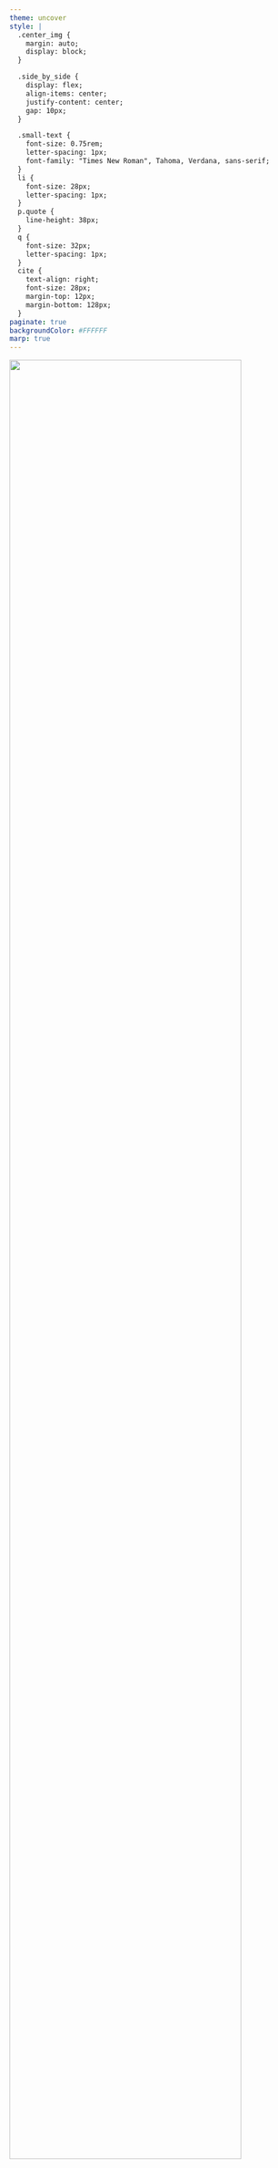 ```yaml
---
theme: uncover
style: |
  .center_img {
    margin: auto;
    display: block;
  }

  .side_by_side {
    display: flex;
    align-items: center;
    justify-content: center;
    gap: 10px;
  }

  .small-text {
    font-size: 0.75rem;
    letter-spacing: 1px;
    font-family: "Times New Roman", Tahoma, Verdana, sans-serif;
  }
  li {
    font-size: 28px;
    letter-spacing: 1px;
  }
  p.quote {
    line-height: 38px;
  }
  q {
    font-size: 32px;
    letter-spacing: 1px;
  }
  cite {
    text-align: right;
    font-size: 28px;
    margin-top: 12px;
    margin-bottom: 128px;
  }
paginate: true
backgroundColor: #FFFFFF
marp: true
---
```


<img class="center_img" src="assets/phoenix_logo.png" width="90%" />

---

### Предговор

* Какво е Plug?
* Пример: [Линк](https://gist.github.com/IvanIvanoff/a7f0c94ee6815b5cfc776ce3011879b8)

---

### Съдържание

* Ще разгледаме:
  1. Какво е Phoenix и как да го инсталираме;
  2. Какво е MVC архитектура;
  3. Как е структуриран кодът във Phoenix приложение;
  4. Генератори;
  5. Разглеждане на примерен код.
* Няма да разглеждаме:
  1. Писане на JS/CSS/HTML;
  2. Сложни примери и детайли. 90 минути са недостатъчни за навлизане в дълбочина в нито една тема.

---

### Какво е Phoenix?

* MVC уеб фреймурък, написан на Elixir.
* Също предоставя и абстракции над Websocket - Channels.
* MVC е архитектурен шаблон за изграждане на уеб приложения, разделяйки го в 3 главни части:
  * **M**odel: Кодът, отговорен за бизнес логиката, комуникацията с базата данни и т.н.
  * **V**iew: Кодът, свързан с потребителския интерфейс.
  * **C**ontroller: Играе ролята на посредник между Model и View. Обработва входящите заявки.

---

### Какво е Phoenix?

* Може да използвате само някои части от Phoenix или да не го използвате като MVC фреймуърк.
* Може да мислите за Phoenix като кабор с инструменти като вие избирате кои от тях да използвате.
* Може да не използвате Ecto.
* Може да не използвате View/HTML.
* Може да пишете приложение, което е само JSON API.
* Може да пишете приложение, което е само GraphQL сървър.
* Може да поддържате само websocket endpoints.

---

<img class="center_img" src="assets/mvc_overview_1.png" width="90%" />

---

<img class="center_img" src="assets/mvc_overview_2.png" width="60%" />

---

### Първи стъпки

* `mix archive.install hex phx_new` - Създаване на нов Phoenix проект.
* Може и без `mix phx.new`, така се спестява писането на много boilerplate.
* Сайт: https://www.phoenixframework.org/
* Github: https://github.com/phoenixframework/phoenix/
* Създаване на нов Phoenix проект в стъпки: [линк](https://hexdocs.pm/phoenix/up_and_running.html)

---

```bash
➜ mix phx.new app

We are almost there! The following steps are missing:
    $ cd app
Then configure your database in config/dev.exs and run:
    $ mix ecto.create
Start your Phoenix app with:
    $ mix phx.server
You can also run your app inside IEx (Interactive Elixir) as:
    $ iex -S mix phx.server

➜ cd app 
➜ mix ecto.create # Създаваме базата данни
➜ mix phx.gen.auth Accounts User users # Създаваме authentication
```

---

### Структура на Phoenix проект

* `assets` съдържа frontend assets - най-вече Javascript и CSS.
* `lib` съдържа кода на нашето приложение.
  * `lib/my_app` съдържа бизнес логиката. Тук се случва интеракцията с базата данни, т.е. тук живее Model частта.
  * `lib/my_app_web` съдържа кода, отговорен за предоставянето на програмата като уеб приложение, т.е. тук живеят Controller и View частите.
  * Всичко, което сме правили на лекции и домашни досега (освен лекцията за Plug), е код, който живее в `lib/my_app`
* `priv` съдържа файлове и скриптове, които не са част от приложението, но са нужни в production. Това включва статични файлове, скриптове за миграция на базата данни, файлове свързани с i18n и др.
* `test` съдържа всички тестове.

---

```sh
.
├── assets
│   ├── ...
├── config
├── lib
│   ├── test_structure
│   └── test_structure_web
│       ├── components
│       │   └── layouts
│       └── controllers
│           └── page_html
├── priv
│   ├── gettext
│   │   └── en
│   │       └── LC_MESSAGES
│   ├── repo
│   │   └── migrations
│   └── static
│       └── images
└── test
    ├── support
    └── test_structure_web
        └── controllers
```

---

```sh
./test_structure_web
├── components
│   ├── core_components.ex
│   ├── layouts
│   │   ├── app.html.heex
│   │   └── root.html.heex
│   └── layouts.ex
├── controllers
│   ├── error_html.ex
│   ├── error_json.ex
│   ├── page_controller.ex
│   ├── page_html
│   │   └── home.html.heex
│   └── page_html.ex
├── endpoint.ex
├── gettext.ex
├── router.ex
└── telemetry.ex
```

---

### Model

* Бизнес логиката на приложението.
* Имплементира връзката с външни сървиси - API-та, бази данни и т.н.
* Имплементира връзката с базата данни, трансформацията на данните и правилата според които данните се променят.
* Кодът е независим от визуализацията, а е отговорен за самите данни:
  * Кодът, който валидира и съхранява потребител в базата данни.
  * Кодът, който променя потребителското име.
  * Кодът, който изпраща мейли.

---

### Структуриране на кода в моделите

* В литературата и документацията за Elixir често ще срещнете термини като:
  * Core/Schema Module
  * Context/Boundary Module
* Phoenix генераторите създават код, който е организиран по този начин.

---

### Schema (Core) Modules

* Най-често съдържа дефиниция на Ecto схема, changeset функции и дефиниции на заявки.
* Тук поставяме код, който е детерминистичен
* Функциите връщат `Ecto Query` и извикващият функцията трябва да изпълни тази заявка.
  * Композицията на заявка е детерминистична операция;
  * Изпълнението на заявка не е детерминистична операция.
* Външният свят не работи директно с тези модули.
* Пример: [Линк](https://gist.github.com/IvanIvanoff/9384462be1a922bcc178df6ef62dd672)
---


### Context (Boundary) Modules

* Предоставят връзка с външни ресурси - бази данни, API-та и т.н.
* Скриват досадни детайли.
  * При смяна на парола трябва да се изтрие старата, да се изтрият всички съществуващи токени, да се запише новата парола, (опционално) да се изпрати мейл, че е настъпила промяна (без да пращате парола в текстов вид) и т.н.
* Грижат се за несигурността/недетерминистичността на поведението.
  * Най-често като връщат `{:ok, result}` или `{:error, reason}`
* Групират много сървиси/core модули и предоставят единно API за достъп
  * `Accounts` контекст модула използва с `User`, `UserToken`, `UserNotifier` и т.н., за да предостави API за работа с потребители.
* Пример: [Линк](https://gist.github.com/IvanIvanoff/9ecfd2130e97963e1b62ec0bad2667d1)

---

### Core или Boundary?

* По усет/интуиция. Разгледайте кода, генериран от Phoenix, за да ги добиете.
* Добавете Ecto Query в Core и изпълнението на заявката в Context.
* Pipe-land vs With-land (Opinionated, изобщо не е твърдо правило)
  * `|>` е "детерминистично" в смисъл, че ако някоя функция не върне очакван резултат, то ще получим `MatchError`
  * Използваме `with` вместо `|>`, когато очакваме възможност за грешки.
* Детерминистичните неща отиват в Core, недетерминистичните в Context
* Ако за изпълнението на някоя функционалност се изисква комбинирането на няколко схеми и функционалности от различни модули - в Context.

---

### Schema (Core) Modules - Extra

* Схема модулите предоставят логика, която описва как да свържем един Elixir модул с таблица в базата данни.
* Схема модулите не взаимодействат с базата данни, а предоставят код, който отговарят на някои въпроси:
  * Какво е името на таблицата в базата?
  * Какви полета има схемата и таблицата (може да предоставим колона от таблицата с друго име в схемата)?
  * Какви са връзките между отделни таблици (`belongs_to`, `has_one`, `has_many` и т.н.) ?
  * Каква заявка да използваме, за да вземем/променим данни в таблицата?
  * Как да валидираме данните, преди да ги запишем в базата данни?
  * Други.
* Context модула взима нужните заявки от Schema модула и ги изпълнява.

---

```sh
./lib/pento
├── accounts # folder named as the context module, holds the schema modules
│   ├── user.ex # schema/core module
│   ├── user_notifier.ex # schema/core module
│   └── user_token.ex # schema/core module
├── accounts.ex # context module
├── application.ex
├── catalog
│   └── product.ex # schema/core module
├── catalog.ex  # context module
├── mailer.ex
├── promo # folder named as the context module, holds the schema modules
│   └── recipient.ex # schema/core module
├── promo.ex  # context module
├── release.ex
└── repo.ex
```

---

### Controller

* Контролерът е модул, действащ като посредник.
* Той приема постъпила заявка, комуникира с модела и избира какъв отговор ще бъде върна, визуализиран чрез View.
* За да бъде един модул контролер: `use MyWebWeb, :controller`.
* Използва `Plug` и е `plug`.
* Функциите в контролера се наричат `actions`.

---

```elixir
# router.ex
get "/", PageController, :index

# page_controller.ex
defmodule HelloWeb.PageController do
  use HelloWeb, :controller

  def index(conn, _params) do
    render(conn, :index)
  end
end
```

---

```elixir
defmodule MyAppWeb.UserController do
  use MyAppWeb, :controller

  alias MyApp.Accounts
  alias MyApp.Accounts.User
  # ...

  def create(conn, %{"user" => user_params}) do
    case Accounts.create_user(user_params) do
      {:ok, user} ->
        conn
        |> put_flash(:info, "User created successfully.")
        |> redirect(to: ~p"/users/#{user}")

      {:error, %Ecto.Changeset{} = changeset} ->
        render(conn, :new, changeset: changeset)
    end
  end
end
```

---

### Actions

* Controller actions са просто функции, които приемат `Plug.Conn` и параметри и връщат `Plug.Conn`.
* Можем да ги именуваме както пожелаем, стига да съвпадат с някоя дефиниция в рутера.
* Phoenix ни предоставя помощни функции като `render/2`, `render/3`, `json/2`, `text/2` и др.
  * Тези функции по подадените аргументи създават отговор;
  * Добавят нужните response headers;
  * Изпращат отговор чрез `Plug.Conn.send_resp/2`;
  * `Plug.Conn.send_resp/2` изпраща отговора и извиква `halt`, с което заявката е приключена.

---

### Action parameters

* Вторият аргумент на всеки `action` е речник с параметри.
* Тези параметри са обединение на множество параметри.
* Прието е да ги именуваме `params`.
* Съдържат всички параметри от заявката.
* Получават се чрез обединение на `conn.path_params`, `conn.body_params` и `conn.query_params`
  * Параметрите от пътя: `/hello/:name`;
  * Параметрите от тялото на заявката (например при `POST` заявка);
  * Параметрите от URL-а `?param1=value1&param2=value2&param3=value3`;
  * Да не се бъркат `path_params` и `query_params`.

---

### render/{2,3}

* render/рендериране е процесът на генериране на HTML, който ще бъде върнат на клиента.
* Използва се когато връщаме HTML, който ще бъде визуализиран от браузър.
* Функция, която използва темплейт, за да създаде HTML отговор, попълни параметрите в темплейта, добави правилния HTTP хедър и изпрати отговори на потребителя.
* Приема като аргументи:
  * `conn`;
  * Темплейт като атом или низ;
  * Речник `assigns` със стойности, които ще бъдат интерполирани в темплейта.

---

```elixir
def render(conn, template, assigns) do
  # ...
  conn 
  #...  
  |> render_and_send(...)
end

defp render_and_send(conn, format, template, assigns) do
  view = view_module(conn, format)
  conn = prepare_assigns(conn, assigns, template, format)
  data = render_with_layouts(conn, view, template, format)

  conn
  |> ensure_resp_content_type(MIME.type(format))
  |> send_resp(conn.status || 200, data)
end
```

---

### View във Phoenix

* В последната major версия (1.7 от 02.2023) са направени значителни промени във View частта.
* Преди 1.7 се използваше `:phoenix_view` библиотеката, която генерира `render` функции използвайки
  темплейти от файлове на диска.
* От 1.7 се препочита писането на Components.
  * Function/Stateless components - функция, която приема `assigns` и връща `~H` структура.
  * Module/Live components - модул, който дефинира Component. Грижи се за своето състояние, обработва събития и т.н.
* В тази лекция ще дадем примери само с Components.

---

### View

* Грижи се за визуалната репрезентация на данните.
* Включва писането на templates/components/layouts чрез използването на HTML/CSS/Javascript.
* От Phoenix 1.7 по подразбиране използва Tailwind CSS.
* Използва се също Elixir:
  * Написване на помощни функции в .ex файлове
  * Embedded Elixir в самите темплейти - `.heex` файловото разширение и `~H` сигил.

---

```elixir
attr :for, :any, required: true, doc: "the data structure for the form"
attr :as, :any, default: nil, doc: "the server side parameter to collect all input under"

attr :rest, :global,
  include: ~w(autocomplete name rel action enctype method novalidate target),
  doc: "the arbitrary HTML attributes to apply to the form tag"

slot :inner_block, required: true
slot :actions, doc: "the slot for form actions, such as a submit button"

def simple_form(assigns) do
  ~H"""
  <.form :let={f} for={@for} as={@as} {@rest}>
    <div class="mt-10 space-y-8 bg-white">
      <%= render_slot(@inner_block, f) %>
      <div :for={action <- @actions} class="mt-2 flex items-center justify-between gap-6">
        <%= render_slot(action, f) %>
      </div>
    </div>
  </.form>
  """
end
# More examples here: https://gist.github.com/IvanIvanoff/f2034c33e162eb6dde551d9f0c242bd5
```

---

### View vs Template vs Layout vs Component

* `Template` е HTML структурата, която има "празни" места, които се попълват от параметри.
* `View` е частта от кода, която е отговора за рендерирането на темплейтите. Допълнително може да се грижи и за обработката на параметрите, който се използват в темплейта.
* `Layout` е template, който "обгръща" нашите темплейти. Обикновено тук включваме `<html>`, `<head>` и `<body>` таговете, като всички наши темплейти се добавят между `<body>` и `</body>`.
  * Използва се, за да спести повтарянето на код.
  * Layouts могат да се влагат.

---

### View vs Template vs Layout vs Component

* `Component` може да значи две неща:
  * Function Component - функция, която приема `assigns` и връща `~H` структура.
  * Module Compontent - модул, който дефинира Component. Грижи се за своето състояние, обработва събития и т.н.
  * Функцията-компоненет може да живее в самия controller/live модул, което опростява значително сложността на структурата - няма нужда от oтделни view и template файлове. Особено полезно и използвано е при LiveView (следващата лекция).

---

### Phoenix.Endpoint

* `Phoenix.Endpoint` е входната точка за всяка заявка. 
* Представлява поредица от `plug`-ове (които се изпълняват за всяка заявка) свързани със:
  * Сервиране на статични файлове (img, css, js, etc.);
  * Настройки на сесията;
  * Добавяне на request_id;
  * Добавяне на telemetry plug;
  * Други.
* Последният `plug` е рутерът - изпълнението се предава на нашия код.
* [Пример](https://github.com/meddle0x53/presentem/blob/master/lib/presentem_web/endpoint.ex)

---

### Phoenix.Router

* Надгражда Plug.Router
* Добавя `scope` макрос за създаване на namespaces.
* Добавя `pipeline` макрос за изграждане на именувана поредица от plug-ове и макрос `pipe_through` за употребата му.
* Добавя `get/3`/`post/3`/т.н. макроси за обработка на HTTP заявки чрез делегация към контролер.

---

```elixir
defmodule MyApp.Router do
  use PresentemWeb, :router

  pipeline :browser do
    plug :accepts, ["html"]
    plug :fetch_session
    plug :fetch_live_flash
    plug :put_root_layout, {MyApp.LayoutView, :root}
    plug :protect_from_forgery
    plug :put_secure_browser_headers
  end

  pipeline :api do
    plug :accepts, ["json"]
  end

  scope "/", MyApp do
    pipe_through :browser

    get "/users/:id", UserController, :show
    get "/users", UserController, :index
    post "/users", UserController, :create
  end
end
```

---

```elixir
defmodule MyAppWeb.UserController do
  use MyAppWeb, :controller

  alias MyApp.Accounts
  alias MyApp.Accounts.User

  def index(conn, _params) do
    users = Accounts.list_users()
    render(conn, :index, users: users)
  end

  def create(conn, %{"user" => user_params}) do
    case Accounts.create_user(user_params) do
      {:ok, user} ->
        conn
        |> put_flash(:info, "User created successfully.")
        |> redirect(to: ~p"/users/#{user}")

      {:error, %Ecto.Changeset{} = changeset} ->
        render(conn, :new, changeset: changeset)
    end
  end

  def show(conn, %{"id" => id}) do
    user = Accounts.get_user!(id)
    render(conn, :show, user: user)
  end
end
```

---

### Generators

* `Mix Task`, който генерира код за вас.
* Удобни са, когато трябва бързо да създадем приложение.
* Удобни са за изграждане на скелет върху който след това да добавяме.
* Предоставените генератори са добре обмислени и написани от опитни програмисти.
* Добавят и тестове.
* Има различни видове генератори:
  * Създават таблица в базата данни и модули за работа с тях
  * Създават и HTML страници за интеракция с базата
  * Създават логика за регистрация и автентикация.
* Четете внимателно какво принтира всеки генератор, защото може вие да трябва да довършите част от работата

---

### mix phx.new

* Генератор, който създава нов Phoenix проект.
* Създава структурата на проекта, Router, Endpoint, Telemetry, Gettext и др.
* HTML/CSS компонентите в 1.7+ са написани от екипа на Tailwind CSS.
* Помислили са за accessability на ключовите компоненти, предоставени с новия проект:
  * Компонентите в `core_components.ex` са написани имайки предвид screen readers потребители;
  * Тоест слепите хора ще могат по-лесно да използват сайта;
  * Това не е вярно за всички уеб сайтове - при грешно имплементиран фокус може да се получи разминаване между това, което е на екрана (някой modal) и това къде се намира фокуса на screen reader-a

---

### mix phx.gen.auth

* `mix phx.gen.auth Accounts User users`
* Създава система за автентикация на потребители, която включва:
  * Таблици в базата данни;
  * Модули за работа с тези таблици;
  * Уеб интерфейс;
  * Спазва OWASP препоръките.
* Пример: [Видео](https://www.loom.com/share/8e684f8386bd4301892dc9f1ec01f399)

---

### mix phx.gen.html

* `mix phx.gen.html Catalog Product products sku:string name:string price:integer`
* Добавяме `/products` в `router.ex` (както принтира и генератора)
* Създава context и schema модули, миграция за базата данни и CRUD HTML уеб интерфейс за работа с този ресурс.
* Пример: [Видео](https://www.loom.com/share/cfbd3cb872b848e390f415015001733e)

---

### Други генератори

* `mix phx.gen.json` - Генерира таблица в базата данните, схема и контекст модули и контролер. Сервира ресурса като JSON API, а не HTML. Принтира на екрана какво трябва да добавите в Router
* `mix phx.gen.live` - Генерира LiveView ресурс.
* `mix phx.gen.release --docker` - Генерира нужните файлове за създаване на Mix Release, както и Dockerfile.
* `mix phx.gen.secret` - Генерира случаен низ с достатъчна ентропия, за да може да бъде използват като тайна.
* И други.


---

### Sigils

* Механизъм за представяне на данни чрез тяхната текстова репрезентация.
* `~D[2023-05-05]` вместо `Date.new(2023, 5, 5)`
* `~r/foo|bar/` вместо `Regex.compile!("foo|bar")`
* Това позволява добавянето на функционалност чрез библиотека, а не чрез разширяване на синтаксиса на езика.
  * Синтаксис: `%{}`, `{}`, `[]`, etc.
  * Сигил: `~r/foo/`, `~D[2023-05-15]` и т.н.
* До Elixir 1.14 името на сигилите е една буква: `~s`, `~r`, `~U`, `~D` и т.н.
* От Elixir 1.15, името на сигилите може да е повече от една буква, но задължително всички букви да са главни.
  * За да се избегнат неясноти: `var=~opts[bar]` vs `var =~ opts[bar]` vs `var = ~opts[bar]`
  * Очаква се да добавят `~PID`, `~PORT` и други подобни сигили.

---

```elixir
defmacro sigil_D({:<<>>, _, [string]}, []) do
  {{:ok, {year, month, day}}, calendar} = parse_with_calendar!(string, :parse_date, "Date")
  to_calendar_struct(Date, calendar: calendar, year: year, month: month, day: day)
end

defmacro sigil_r({:<<>>, _meta, [string]}, options) when is_binary(string) do
  binary = :elixir_interpolation.unescape_string(string, &Regex.unescape_map/1)
  regex = Regex.compile!(binary, :binary.list_to_bin(options))
  Macro.escape(regex)
end

defmacro sigil_r({:<<>>, meta, pieces}, options) do
  binary = {:<<>>, meta, unescape_tokens(pieces, &Regex.unescape_map/1)}
  quote(do: Regex.compile!(unquote(binary), unquote(:binary.list_to_bin(options))))
end
```

---

### Verified Routes sigil ~p

* Когато правим линк към някой път в нашето приложение може да използваме просто стрингове: `"/users/#{user.id}"`
* Но в този случай, ако допуснем грешка, няма да разберем веднага, а чак по време на изпълнение.
* Искаме по време на компилация да получим грешка, ако сме използвали невалиден път като `/user/#{user.id}`
* Преди Phoenix 1.7 използваме функция, която генерира път: `Routes.user_path(conn, :show, user)`

---

### Verified Routes sigil ~p

* От Phoenix 1.7 използваме `~p` сигил: `~p"/users/#{user.id}`, който е много по-прост за употреба, но 
  * В `~p` сигила интерполацията работи по по-различен начин.
  * Можем да напишем просто `~p"/users/user"` ако `user` има поле `:id`
  * Когато генерираме query параметри можем да интерполираме речник, вместо да използваме `URI.encode_query/2`.
* [Verified Routes Имплементация](https://github.com/phoenixframework/phoenix/blob/main/lib/phoenix/verified_routes.ex)

---

### HEEX (HTML+EEx) Sigil ~H

* Когато трябва да пишем HTML, използваме `~H` сигил
* `~H"<span class={[@name, @class]} />"`
* Низовете в този сигил минават през HTML валидация.
  * Преди въвеждането на `~H` ако във вашия HTML код има грешка, липсващ затварящ таг и т.н. ще разберете доста по-късно.
* Низовете в този сигил се форматиран чрез специален плъгин на Elixir Formatter
  * `plugins: [Phoenix.LiveView.HTMLFormatter]`
  * Форматира HTML кода, т.е. форматира вътрешността на низ.
* Може да embed-вате Elixir код чрез `<%= <elixir code> %>` и `<% <elixir code> %>`
* Ако искате да embed-вате Elixir в HTML таг: `<div id={@id}>`

---

```elixir
~H"""
<.form :let={f} for={@for} as={@as} {@rest}>
  <div class="mt-10 space-y-8 bg-white">
    <%= render_slot(@inner_block, f) %>
    <div :for={action <- @actions} class="mt-2 flex items-center justify-between gap-6">
      <%= render_slot(action, f) %>
    </div>
  </div>
</.form>
"""
```

---

### Instrument/Instrumentation

* `Instrumentation` означава измерване и мониториране на изпълнението/производителността на дадена програма.
  * `Binary Instrumentation`
* Това се прави с цел събиране на данни нужни за профилиране, откриване на грешки, проследяване на изпълнението, откриване на бавни части от програмата и т.н.
* `Instrument` (глагол) - извървшване на Instrumentation
* `Instrument` (съществително) - Парче код/библиотека/tool, които извършват логиката по Instrumentation.
* Можем да наречем инструменти profiler/logger/tracer.

---

### Telemetry

* `:telemetry` библиотеката за dynamic dispatching на евенти.
* Фокусът е върху метрики и instrumentation.
* Тези събития (events) могат да бъдат каквото пожелаете, например:
  * Започване/завършване на Phoenix заявка;
  * Започване/завършване на Ecto заявка.
* След това тези евенти могат да бъдат агрегиране:
  * 95-и персентил за времето за изпълнение на цялата заявка;
  * Среден брой Ecto заявки в минута/час;
  * Други

---

```elixir
# event emitting
:telemetry.execute(
  [:web, :request, :done],
  %{latency: latency},
  %{request_path: path, status_code: status}
)

# event handling
defmodule LogResponseHandler do
  require Logger

  def handle_event([:web, :request, :done], measurements, metadata, _config) do
    Logger.info(
      "[#{metadata.request_path}] #{metadata.status_code} sent in #{measurements.latency}"
    )
  end
end

```
---

<img class="center_img" src="assets/phoenix_telemetry_execute.png" width="90%" />

---

### i18n

* `Internazionalization` е процесът по дизайн и имплементация на софтуер така, че да може да бъде адаптиран за различни езици.
* В Elixir това се постига чрез използване на библиотеката `:gettext`.
* Вместо директно използване на низове `"Hello World!"` се използва `gettext("Hello world!")`, където `"Hello world!"` е `msgid`
* Поддържа и други функции:
  * `ngettext` - За "превод" между единствено и множествено число
  * `dgettext` - Приема като допълнителен аргумент домейн
  * `pgettext` - Съобщение с контекст, който може да се използва за разрешаване на неясноти. Например `file` може да е както глагол, така и съществително.
* `locale` - Посочва езика, на който ще бъдат визуализирани текстовете.

---

### Mailer

* Phoenix генераторът добавя модули, свързани с изпращане на мейли.
* Използва `:swoosh` библиотеката.
* По подразбиране работи с локален адаптер, който вместо да праща мейли, ги записва на диска.
* В `config.runtime.exs` в коментар е описание на нужната конфигурация, за да заработи.
* Може да използвате Mailchimp/Mailjet/Mailgun/etc. 
---

### Phoenix.Channel

* Абстракция над Websocket
* Позволява писането на soft real-time приложения:
  * Чат;
  * Push notifications;
  * Интерактивни приложения;
* Начин на работа:
  * Клиент установява връзка със сървъра използвайки Websocket;
  * Клиентът се присединява към един или повече Topics (идентифицирани чрез произволен низ);
  * Един Topic може да е публичен (всички могат да се присединят);
  * Един Topic може да е частен, например позволявате на клиентът да се присъедини към Topic `my_room:10` само ако ID-то на потребителят е 10.
  * Клиентът може да пише (push) съобщения в Topic и да получава съобщения от този Topic.

---

```elixir
defmodule HelloWeb.RoomChannel do
  use Phoenix.Channel

  def join("room:lobby", _message, socket) do
    {:ok, socket}
  end

  def join("room:" <> _private_room_id, _params, _socket) do
    {:error, %{reason: "unauthorized"}}
  end

  def handle_in("new_msg", %{"body" => body}, socket) do
    broadcast!(socket, "new_msg", %{body: body})
    {:noreply, socket}
  end
end
```

---

```js
let channel           = socket.channel("room:lobby", {})
let chatInput         = document.querySelector("#chat-input")
let messagesContainer = document.querySelector("#messages")

chatInput.addEventListener("keypress", event => {
  if(event.key === 'Enter'){
    channel.push("new_msg", {body: chatInput.value})
    chatInput.value = ""
  }
})

channel.on("new_msg", payload => {
  let messageItem = document.createElement("p")
  messageItem.innerText = `[${Date()}] ${payload.body}`
  messagesContainer.appendChild(messageItem)
})

channel.join()
  .receive("ok", resp => { console.log("Joined successfully", resp) })
  .receive("error", resp => { console.log("Unable to join", resp) })

export default socket
```

---

### Край